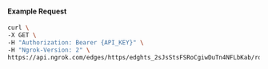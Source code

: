 <!-- Code generated for API Clients. DO NOT EDIT. -->

#### Example Request

```bash
curl \
-X GET \
-H "Authorization: Bearer {API_KEY}" \
-H "Ngrok-Version: 2" \
https://api.ngrok.com/edges/https/edghts_2sJsStsFSRoCgiwDuTn4NFLbKab/routes/edghtsrt_2sJsSp6p1UNvkKU5qHvbKRNmL7Y/backend
```
